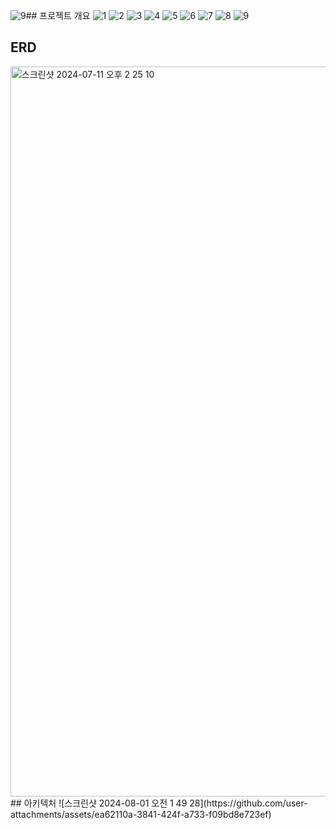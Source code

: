 ![9](https://github.com/user-attachments/assets/96925ca6-2bfc-456d-b809-2dccbed52ae9)## 프로젝트 개요
![1](https://github.com/user-attachments/assets/45bf5ba3-74b5-4278-b608-4302759db467)
![2](https://github.com/user-attachments/assets/f0f49968-ac89-43c0-bd22-5a432c8fbb5a)
![3](https://github.com/user-attachments/assets/13332bf2-5108-4881-8023-f1583e93ffc1)
![4](https://github.com/user-attachments/assets/97fc88ba-8683-4247-805c-efc78fdf5011)
![5](https://github.com/user-attachments/assets/ecf54acc-ba94-4db5-aa58-da1e272250d0)
![6](https://github.com/user-attachments/assets/269e3882-e261-44a9-9178-521b77cbc4a9)
![7](https://github.com/user-attachments/assets/056e2bef-c9a0-4678-8b25-e72a29eeeb12)
![8](https://github.com/user-attachments/assets/14e091ec-aae6-4813-8a76-6db7eac229e6)
![9](https://github.com/user-attachments/assets/5a3dcce2-4ca8-4957-893c-86d0ede2f7bd)

## ERD

<img width="1168" alt="스크린샷 2024-07-11 오후 2 25 10" src="https://github.com/user-attachments/assets/360a965c-3907-4573-a24d-056d860c9cb8">
## 아키텍처
![스크린샷 2024-08-01 오전 1 49 28](https://github.com/user-attachments/assets/ea62110a-3841-424f-a733-f09bd8e723ef)
